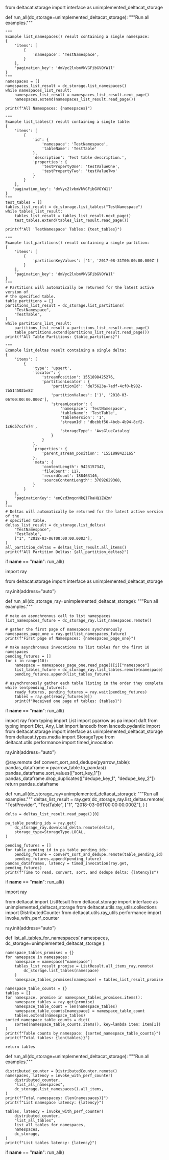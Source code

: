 from deltacat.storage import interface as unimplemented_deltacat_storage


def run_all(dc_storage=unimplemented_deltacat_storage):
    """Run all examples."""

    """
    Example list_namespaces() result containing a single namespace:
    {
        'items': [
            {
                'namespace': 'TestNamespace',
            }
        ],
        'pagination_key': 'dmVyc2lvbmVkVGFibGVOYW1l'
    }
    """
    namespaces = []
    namespaces_list_result = dc_storage.list_namespaces()
    while namespaces_list_result:
        namespaces_list_result = namespaces_list_result.next_page()
        namespaces.extend(namespaces_list_result.read_page())

    print(f"All Namespaces: {namespaces}")

    """
    Example list_tables() result containing a single table:
    {
        'items': [
            {
                'id': {
                    'namespace': 'TestNamespace',
                    'tableName': 'TestTable'
                },
                'description': 'Test table description.',
                'properties': {
                    'testPropertyOne': 'testValueOne',
                    'testPropertyTwo': 'testValueTwo'
                }
            }
        ],
       'pagination_key': 'dmVyc2lvbmVkVGFibGVOYW1l'
    }
    """
    test_tables = []
    tables_list_result = dc_storage.list_tables("TestNamespace")
    while tables_list_result:
        tables_list_result = tables_list_result.next_page()
        test_tables.extend(tables_list_result.read_page())

    print(f"All 'TestNamespace' Tables: {test_tables}")

    """
    Example list_partitions() result containing a single partition:
    {
        'items': [
            {
                'partitionKeyValues': ['1', '2017-08-31T00:00:00.000Z']
            }
        ],
        'pagination_key': 'dmVyc2lvbmVkVGFibGVOYW1l'
    }
    """
    # Partitions will automatically be returned for the latest active version of
    # the specified table.
    table_partitions = []
    partitions_list_result = dc_storage.list_partitions(
        "TestNamespace",
        "TestTable",
    )
    while partitions_list_result:
        partitions_list_result = partitions_list_result.next_page()
        table_partitions.extend(partitions_list_result.read_page())
    print(f"All Table Partitions: {table_partitions}")

    """
    Example list_deltas result containing a single delta:
    {
        'items': [
            {
                'type': 'upsert',
                'locator": {
                    'streamPosition': 1551898425276,
                    'partitionLocator': {
                        'partitionId': 'de75623a-7adf-4cf0-b982-7b514502be82'
                        'partitionValues': ['1', '2018-03-06T00:00:00.000Z'],
                        'streamLocator': {
                            'namespace': 'TestNamespace',
                            'tableName': 'TestTable',
                            'tableVersion': '1',
                            'streamId': 'dbcbbf56-4bcb-4b94-8cf2-1c6d57ccfe74',
                            'storageType': 'AwsGlueCatalog'
                        }
                    }
                },
                'properties': {
                    'parent_stream_position': '1551898423165'
                },
                'meta': {
                    'contentLength': 9423157342,
                    'fileCount': 117,
                    'recordCount': 188463146,
                    'sourceContentLength': 37692629368,
                }
            }
        ],
        'paginationKey': 'enQzd3mqcnNkQIFkaHQ1ZW2m'
    }
    """
    # Deltas will automatically be returned for the latest active version of the
    # specified table.
    deltas_list_result = dc_storage.list_deltas(
        "TestNamespace",
        "TestTable",
        ["1", "2018-03-06T00:00:00.000Z"],
    )
    all_partition_deltas = deltas_list_result.all_items()
    print(f"All Partition Deltas: {all_partition_deltas}")


if __name__ == "__main__":
    run_all()



import ray

from deltacat.storage import interface as unimplemented_deltacat_storage

ray.init(address="auto")


def run_all(dc_storage_ray=unimplemented_deltacat_storage):
    """Run all examples."""

    # make an asynchronous call to list namespaces
    list_namespaces_future = dc_storage_ray.list_namespaces.remote()

    # gather the first page of namespaces synchronously
    namespaces_page_one = ray.get(list_namespaces_future)
    print(f"First page of Namespaces: {namespaces_page_one}")

    # make asynchronous invocations to list tables for the first 10 namespaces
    pending_futures = []
    for i in range(10):
        namespace = namespaces_page_one.read_page()[i]["namespace"]
        list_tables_future = dc_storage_ray.list_tables.remote(namespace)
        pending_futures.append(list_tables_future)

    # asynchronously gather each table listing in the order they complete
    while len(pending_futures):
        ready_futures, pending_futures = ray.wait(pending_futures)
        tables = ray.get(ready_futures[0])
        print(f"Received one page of tables: {tables}")


if __name__ == "__main__":
    run_all()


import ray
from typing import List
import pyarrow as pa
import daft
from typing import Dict, Any, List
import lancedb
from lancedb.pydantic import 
from deltacat.storage import interface as unimplemented_deltacat_storage
from deltacat.types.media import StorageType
from deltacat.utils.performance import timed_invocation

ray.init(address="auto")

@ray.remote
def convert_sort_and_dedupe(pyarrow_table):
    pandas_dataframe = pyarrow_table.to_pandas()
    pandas_dataframe.sort_values(["sort_key_1"])
    pandas_dataframe.drop_duplicates(["dedupe_key_1", "dedupe_key_2"])
    return pandas_dataframe


def run_all(dc_storage_ray=unimplemented_deltacat_storage):
    """Run all examples."""
    deltas_list_result = ray.get(
        dc_storage_ray.list_deltas.remote(
            "TestProvider",
            "TestTable",
            ["1", "2018-03-06T00:00:00.000Z"],
        )
    )

    delta = deltas_list_result.read_page()[0]

    pa_table_pending_ids = ray.get(
        dc_storage_ray.download_delta.remote(delta),
        storage_type=StorageType.LOCAL,
    )

    pending_futures = []
    for table_pending_id in pa_table_pending_ids:
        pending_future = convert_sort_and_dedupe.remote(table_pending_id)
        pending_futures.append(pending_future)
    pandas_dataframes, latency = timed_invocation(ray.get, pending_futures)
    print(f"Time to read, convert, sort, and dedupe delta: {latency}s")


if __name__ == "__main__":
    run_all()


import ray

from deltacat import ListResult
from deltacat.storage import interface as unimplemented_deltacat_storage
from deltacat.utils.ray_utils.collections import DistributedCounter
from deltacat.utils.ray_utils.performance import invoke_with_perf_counter

ray.init(address="auto")


def list_all_tables_for_namespaces(
    namespaces, dc_storage=unimplemented_deltacat_storage
):

    namespace_tables_promises = {}
    for namespace in namespaces:
        namespace = namespace["namespace"]
        tables_list_result_promise = ListResult.all_items_ray.remote(
            dc_storage.list_tables(namespace)
        )
        namespace_tables_promises[namespace] = tables_list_result_promise

    namespace_table_counts = {}
    tables = []
    for namespace, promise in namespace_tables_promises.items():
        namespace_tables = ray.get(promise)
        namespace_table_count = len(namespace_tables)
        namespace_table_counts[namespace] = namespace_table_count
        tables.extend(namespace_tables)
    sorted_namespace_table_counts = dict(
        sorted(namespace_table_counts.items(), key=lambda item: item[1])
    )
    print(f"Table counts by namespace: {sorted_namespace_table_counts}")
    print(f"Total tables: {len(tables)}")

    return tables


def run_all(dc_storage=unimplemented_deltacat_storage):
    """Run all examples."""

    distributed_counter = DistributedCounter.remote()
    namespaces, latency = invoke_with_perf_counter(
        distributed_counter,
        "list_all_namespaces",
        dc_storage.list_namespaces().all_items,
    )
    print(f"Total namespaces: {len(namespaces)}")
    print(f"List namespace latency: {latency}")

    tables, latency = invoke_with_perf_counter(
        distributed_counter,
        "list_all_tables",
        list_all_tables_for_namespaces,
        namespaces,
        dc_storage,
    )
    print(f"List tables latency: {latency}")


if __name__ == "__main__":
    run_all()


